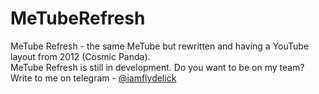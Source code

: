 # MeTubeRefresh
MeTube Refresh - the same MeTube but rewritten and having a YouTube layout from 2012 (Cosmic Panda).<br>
MeTube Refresh is still in development. Do you want to be on my team? Write to me on telegram - <a href="https://t.me/iamflydelick">@iamflydelick</a>
